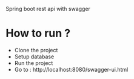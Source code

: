 Spring boot rest api with swagger
# How to run ?
- Clone the project
- Setup database
- Run the project
- Go to : http://localhost:8080/swagger-ui.html
